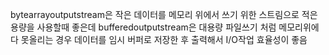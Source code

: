 
bytearrayoutputstream은 작은 데이터를 메모리 위에서 쓰기 위한 스트림으로 적은용량을 사용할때 좋은데
bufferedoutputstream은 대용량 파일쓰기 처럼 메모리위에 다 못올리는 경우 데이터를 임시 버퍼로 저장한 후 출력해서 I/O작업 효율성이 좋음

